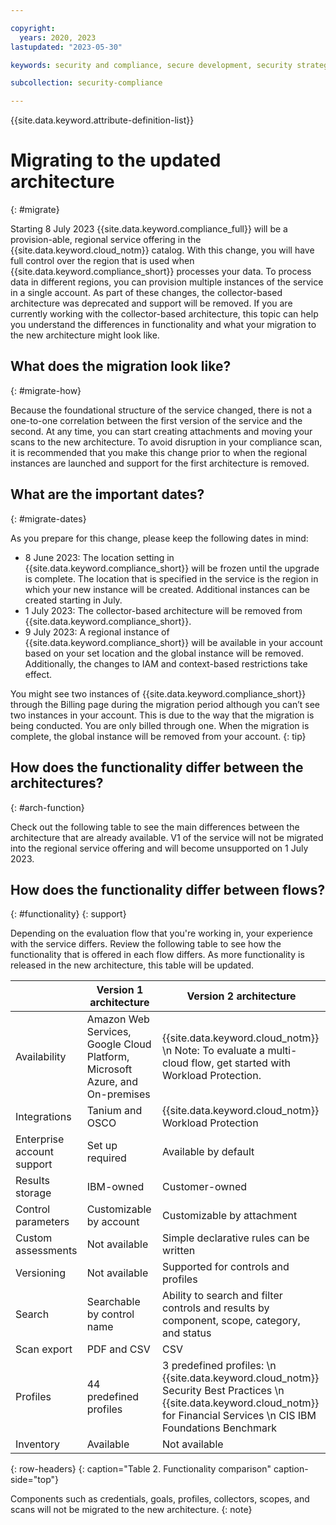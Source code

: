 ```yaml
---

copyright:
  years: 2020, 2023
lastupdated: "2023-05-30"

keywords: security and compliance, secure development, security strategy

subcollection: security-compliance

---
```


{{site.data.keyword.attribute-definition-list}}


# Migrating to the updated architecture
{: #migrate}

Starting 8 July 2023 {{site.data.keyword.compliance_full}} will be a provision-able, regional service offering in the {{site.data.keyword.cloud_notm}} catalog. With this change, you will have full control over the region that is used when {{site.data.keyword.compliance_short}} processes your data. To process data in different regions, you can provision multiple instances of the service in a single account. As part of these changes, the collector-based architecture was deprecated and support will be removed. If you are currently working with the collector-based architecture, this topic can help you understand the differences in functionality and what your migration to the new architecture might look like. 

## What does the migration look like?
{: #migrate-how}

Because the foundational structure of the service changed, there is not a one-to-one correlation between the first version of the service and the second. At any time, you can start creating attachments and moving your scans to the new architecture. To avoid disruption in your compliance scan, it is recommended that you make this change prior to when the regional instances are launched and support for the first architecture is removed.

## What are the important dates?
{: #migrate-dates}

As you prepare for this change, please keep the following dates in mind:

  * 8 June 2023: The location setting in {{site.data.keyword.compliance_short}} will be frozen until the upgrade is complete. The location that is specified in the service is the region in which your new instance will be created. Additional instances can be created starting in July.
  * 1 July 2023: The collector-based architecture will be removed from {{site.data.keyword.compliance_short}}.
  * 9 July 2023: A regional instance of {{site.data.keyword.compliance_short}} will be available in your account based on your set location and the global instance will be removed. Additionally, the changes to IAM and context-based restrictions take effect.

You might see two instances of {{site.data.keyword.compliance_short}} through the Billing page during the migration period although you can’t see two instances in your account. This is due to the way that the migration is being conducted. You are only billed through one. When the migration is complete, the global instance will be removed from your account.
{: tip}

## How does the functionality differ between the architectures?
{: #arch-function}

Check out the following table to see the main differences between the architecture that are already available. V1 of the service will not be migrated into the regional service offering and will become unsupported on 1 July 2023.

## How does the functionality differ between flows?
{: #functionality}
{: support}

Depending on the evaluation flow that you're working in, your experience with the service differs. Review the following table to see how the functionality that is offered in each flow differs. As more functionality is released in the new architecture, this table will be updated.

|            | Version 1 architecture | Version 2 architecture |
|------------|-----------|-----------------|
| Availability | Amazon Web Services, Google Cloud Platform, Microsoft Azure, and On-premises | {{site.data.keyword.cloud_notm}}  \n Note: To evaluate a multi-cloud flow, get started with Workload Protection. |
| Integrations | Tanium and OSCO | {{site.data.keyword.cloud_notm}} Workload Protection  |
| Enterprise account support | Set up required | Available by default |
| Results storage | IBM-owned | Customer-owned |
| Control parameters | Customizable by account | Customizable by attachment |
| Custom assessments | Not available | Simple declarative rules can be written |
| Versioning | Not available | Supported for controls and profiles |
| Search | Searchable by control name | Ability to search and filter controls and results by component, scope, category, and status |
| Scan export | PDF and CSV | CSV |
| Profiles | 44 predefined profiles | 3 predefined profiles:  \n {{site.data.keyword.cloud_notm}} Security Best Practices  \n {{site.data.keyword.cloud_notm}} for Financial Services  \n CIS IBM Foundations Benchmark |
| Inventory | Available | Not available |
{: row-headers}
{: caption="Table 2. Functionality comparison" caption-side="top"}

Components such as credentials, goals, profiles, collectors, scopes, and scans will not be migrated to the new architecture.
{: note}
